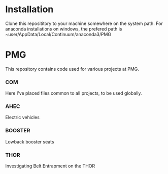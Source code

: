# Installation

Clone this reposititory to your machine somewhere on the system path. For anaconda installations on windows, the prefered path is ~user/AppData/Local/Continuum/anaconda3/PMG

# PMG

This repository contains code used for various projects at PMG.

### COM

Here I've placed files common to all projects, to be used globally.

### AHEC

Electric vehicles

### BOOSTER

Lowback booster seats

### THOR

Investigating Belt Entrapment on the THOR
